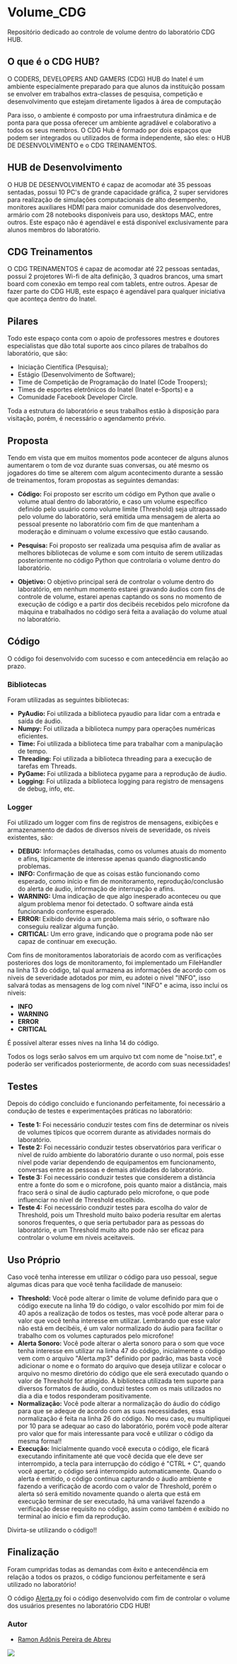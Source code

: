 # Volume_CDG
Repositório dedicado ao controle de volume dentro do laboratório CDG HUB.

## O que é o CDG HUB?

O CODERS, DEVELOPERS AND GAMERS (CDG) HUB do Inatel é um ambiente especialmente preparado para que alunos da instituição possam se envolver em trabalhos extra-classes de pesquisa, competição e desenvolvimento que estejam diretamente ligados à área de computação

Para isso, o ambiente é composto por uma infraestrutura dinâmica e de ponta para que possa oferecer um ambiente agradável e colaborativo a todos os seus membros. O CDG Hub é formado por dois espaços que podem ser integrados ou utilizados de forma independente, são eles: o HUB DE DESENVOLVIMENTO e o CDG TREINAMENTOS.

## HUB de Desenvolvimento

O HUB DE DESENVOLVIMENTO é capaz de acomodar até 35 pessoas sentadas, possui 10 PC's de grande capacidade gráfica, 2 super servidores para realização de simulações computacionais de alto desempenho, monitores auxiliares HDMI para maior comunidade dos desenvolvedores, armário com 28 notebooks disponíveis para uso, desktops MAC, entre outros. Este espaço não é agendável e está disponível exclusivamente para alunos membros do laboratório.

## CDG Treinamentos

O CDG TREINAMENTOS é capaz de acomodar até 22 pessoas sentadas, possui 2 projetores Wi-fi de alta definição, 3 quadros brancos, uma smart board com conexão em tempo real com tablets, entre outros. Apesar de fazer parte do CDG HUB, este espaço é agendável para qualquer iniciativa que aconteça dentro do Inatel.

## Pilares

Todo este espaço conta com o apoio de professores mestres e doutores especialistas que dão total suporte aos cinco pilares de trabalhos do laboratório, que são:

- Iniciação Científica (Pesquisa);
- Estágio (Desenvolvimento de Software);
- Time de Competição de Programação do Inatel (Code Troopers);
- Times de esportes eletrônicos do Inatel (Inatel e-Sports) e a
- Comunidade Facebook Developer Circle.

Toda a estrutura do laboratório e seus trabalhos estão à disposição para visitação, porém, é necessário o agendamento prévio.

## Proposta

Tendo em vista que em muitos momentos pode acontecer de alguns alunos aumentarem o tom de voz durante suas conversas, ou até mesmo os jogadores do time se alterem com algum acontecimento durante a sessão de treinamentos, foram propostas as seguintes demandas:

- **Código:** Foi proposto ser escrito um código em Python que avalie o volume atual dentro do laboratório, e caso um volume específico definido pelo usuário como volume limite (Threshold) seja ultrapassado pelo volume do laboratório, será emitida uma mensagem de alerta ao pessoal presente no laboratório com fim de que mantenham a moderação e diminuam o volume excessivo que estão causando.

- **Pesquisa:** Foi proposto ser realizada uma pesquisa afim de avaliar as melhores bibliotecas de volume e som com intuito de serem utilizadas posteriormente no código Python que controlaria o volume dentro do laboratório.

- **Objetivo:** O objetivo principal será de controlar o volume dentro do laboratório, em nenhum momento estarei gravando áudios com fins de controle de volume, estarei apenas captando os sons no momento de execução de código e a partir dos decibéis recebidos pelo microfone da máquina e trabalhados no código será feita a avaliação do volume atual no laboratório.

## Código

O código foi desenvolvido com sucesso e com antecedência em relação ao prazo.

### Bibliotecas

Foram utilizadas as seguintes bibliotecas:

- **PyAudio:** Foi utilizada a biblioteca pyaudio para lidar com a entrada e saída de áudio.
- **Numpy:** Foi utilizada a biblioteca numpy para operações numéricas eficientes.
- **Time:** Foi utilizada a biblioteca time para trabalhar com a manipulação de tempo.
- **Threading:** Foi utilizada a biblioteca threading para a execução de tarefas em Threads.
- **PyGame:** Foi utilizada a biblioteca pygame para a reprodução de áudio.
- **Logging:** Foi utilizada a biblioteca logging para registro de mensagens de debug, info, etc.

### Logger

Foi utilizado um logger com fins de registros de mensagens, exibições e armazenamento de dados de diversos níveis de severidade, os níveis existentes, são:

- **DEBUG:** Informações detalhadas, como os volumes atuais do momento e afins, tipicamente de interesse apenas quando diagnosticando problemas.
- **INFO:** Confirmação de que as coisas estão funcionando como esperado, como início e fim de monitoramento, reprodução/conclusão do alerta de áudio, informação de interrupção e afins.
- **WARNING:** Uma indicação de que algo inesperado aconteceu ou que algum problema menor foi detectado. O software ainda está funcionando conforme esperado.
- **ERROR:** Exibido devido a um problema mais sério, o software não conseguiu realizar alguma função.
- **CRITICAL:** Um erro grave, indicando que o programa pode não ser capaz de continuar em execução.

Com fins de monitoramentos laboratoriais de acordo com as verificações posteriores dos logs de monitoramento, foi implementado um FileHandler na linha 13 do código, tal qual armazena as informações de acordo com os niveis de severidade adotados por mim, eu adotei o nivel "INFO", isso salvará todas as mensagens de log com nível "INFO" e acima, isso inclui os niveis:

- **INFO**
- **WARNING**
- **ERROR**
- **CRITICAL**

É possível alterar esses níves na linha 14 do código.

Todos os logs serão salvos em um arquivo txt com nome de "noise.txt", e poderão ser verificados posteriormente, de acordo com suas necessidades!


## Testes

Depois do código concluido e funcionando perfeitamente, foi necessário a condução de testes e experimentações práticas no laboratório:

- **Teste 1:** Foi necessário conduzir testes com fins de determinar os níveis de volumes típicos que ocorrem durante as atividades normais do laboratório.
- **Teste 2:** Foi necessário conduzir testes observatórios para verificar o nível de ruído ambiente do laboratório durante o uso normal, pois esse nível pode variar dependendo de equipamentos em funcionamento, conversas entre as pessoas e demais atividades do laboratório.
- **Teste 3:** Foi necessário conduzir testes que considerem a distância entre a fonte do som e o microfone, pois quanto maior a distância, mais fraco será o sinal de áudio capturado pelo microfone, o que pode influenciar no nível de Threshold escolhido.
- **Teste 4:** Foi necessário conduzir testes para escolha do valor de Threshold, pois um Threshold muito baixo poderia resultar em alertas sonoros frequentes, o que seria pertubador para as pessoas do laboratório, e um Threshold muito alto pode não ser eficaz para controlar o volume em niveis aceitaveis.

## Uso Próprio

Caso você tenha interesse em utilizar o código para uso pessoal, segue algumas dicas para que você tenha facilidade de manuseio:

- **Threshold:** Você pode alterar o limite de volume definido para que o código execute na linha 19 do código, o valor escolhido por mim foi de 40 após a realização de todos os testes, mas você pode alterar para o valor que você tenha interesse em utilizar. Lembrando que esse valor não está em decibéis, é um valor normalizado do áudio para facilitar o trabalho com os volumes capturados pelo microfone!
- **Alerta Sonoro:** Você pode alterar o alerta sonoro para o som que voce tenha interesse em utilizar na linha 47 do código, inicialmente o código vem com o arquivo "Alerta.mp3" definido por padrão, mas basta você adicionar o nome e o formato do arquivo que deseja utilizar e colocar o arquivo no mesmo diretório do código que ele será executado quando o valor de Threshold for atingido. A biblioteca utilizada tem suporte para diversos formatos de áudio, conduzi testes com os mais utilizados no dia a dia e todos responderam positivamente.
- **Normalização:** Você pode alterar a normalização do áudio do código para que se adeque de acordo com as suas necessidades, essa normalização é feita na linha 26 do código. No meu caso, eu multipliquei por 10 para se adequar ao caso do laboratório, porém você pode alterar pro valor que for mais interessante para você e utilizar o código da mesma forma!!
- **Execução:** Inicialmente quando você executa o código, ele ficará executando infinitamente até que você decida que ele deve ser interrompido, a tecla para interrupção do código é "CTRL + C", quando você apertar, o código será interrompido automaticamente. Quando o alerta é emitido, o código continua capturando o áudio ambiente e fazendo a verificação de acordo com o valor de Threshold, porém o alerta só será emitido novamente quando o alerta que está em execução terminar de ser executado, há uma variável fazendo a verificação desse requisito no código, assim como também é exibido no terminal ao início e fim da reprodução.

Divirta-se utilizando o código!!


## Finalização

Foram cumpridas todas as demandas com êxito e antecendência em relação a todos os prazos, o código funcionou perfeitamente e será utilizado no laboratório!

O código [Alerta.py](https://github.com/RamonAdonis1227/Volume_CDG/blob/main/Alerta.py) foi o código desenvolvido com fim de controlar o volume dos usuários presentes no laboratório CDG HUB!


### Autor

- [Ramon Adônis Pereira de Abreu](https://github.com/RamonAdonis1227)


<img src = "https://pbs.twimg.com/media/GMLlfhYXgAAu_KV.jpg:large">
